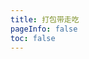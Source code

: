 ```yaml
---
title: 打包带走吃
pageInfo: false
toc: false
---
```


<Food />

<script setup lang="ts">
import Food from "@FoodTakeaway";
</script>
